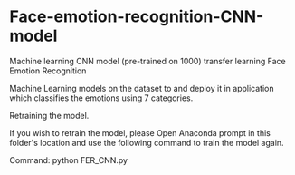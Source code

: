 # Face-emotion-recognition-CNN-model
Machine learning CNN model (pre-trained on 1000) transfer learning Face Emotion Recognition

 Machine Learning models on the dataset to  and deploy it in  application which classifies the emotions using 7 categories. 
 
Retraining the model.

If you wish to retrain the model, please Open Anaconda prompt in this folder's location and use the following command to train the model again.

Command: python FER_CNN.py
